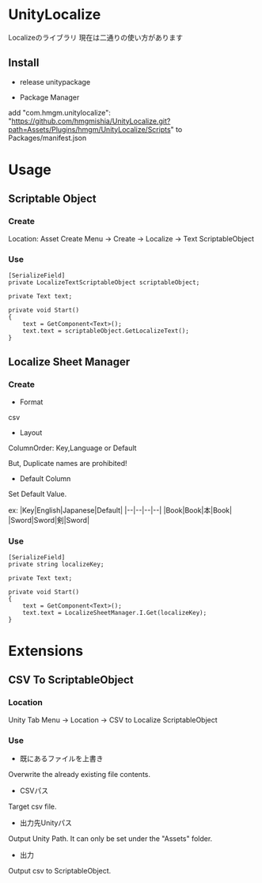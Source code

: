 # UnityLocalize
Localizeのライブラリ
現在は二通りの使い方があります

## Install
* release unitypackage 

* Package Manager

add "com.hmgm.unitylocalize": "https://github.com/hmgmishia/UnityLocalize.git?path=Assets/Plugins/hmgm/UnityLocalize/Scripts" to Packages/manifest.json 

# Usage

## Scriptable Object

### Create
Location: Asset Create Menu -> Create -> Localize -> Text ScriptableObject

### Use
```
[SerializeField]
private LocalizeTextScriptableObject scriptableObject;

private Text text;

private void Start()
{
    text = GetComponent<Text>();
    text.text = scriptableObject.GetLocalizeText();
}
```

### 

## Localize Sheet Manager

### Create
* Format

csv

* Layout

ColumnOrder: Key,Language or Default 

But, Duplicate names are prohibited! 
 
* Default Column 

Set Default Value. 
 
ex: 
|Key|English|Japanese|Default|
|--|--|--|--|
|Book|Book|本|Book|
|Sword|Sword|剣|Sword|

### Use
```
[SerializeField]
private string localizeKey;

private Text text;

private void Start()
{
    text = GetComponent<Text>();
    text.text = LocalizeSheetManager.I.Get(localizeKey);
}
```

# Extensions

## CSV To ScriptableObject

### Location
Unity Tab Menu -> Location -> CSV to Localize ScriptableObject

### Use
* 既にあるファイルを上書き 

Overwrite the already existing file contents.

* CSVパス

Target csv file.

* 出力先Unityパス

Output Unity Path.
It can only be set under the "Assets" folder.

* 出力

Output csv to ScriptableObject.
